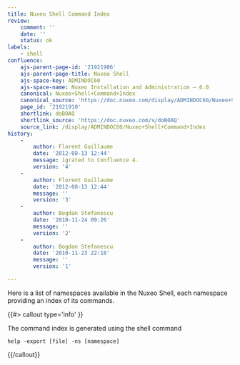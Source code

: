 ```yaml
---
title: Nuxeo Shell Command Index
review:
    comment: ''
    date: ''
    status: ok
labels:
    - shell
confluence:
    ajs-parent-page-id: '21921906'
    ajs-parent-page-title: Nuxeo Shell
    ajs-space-key: ADMINDOC60
    ajs-space-name: Nuxeo Installation and Administration — 6.0
    canonical: Nuxeo+Shell+Command+Index
    canonical_source: 'https://doc.nuxeo.com/display/ADMINDOC60/Nuxeo+Shell+Command+Index'
    page_id: '21921910'
    shortlink: doBOAQ
    shortlink_source: 'https://doc.nuxeo.com/x/doBOAQ'
    source_link: /display/ADMINDOC60/Nuxeo+Shell+Command+Index
history:
    - 
        author: Florent Guillaume
        date: '2012-08-13 12:44'
        message: igrated to Confluence 4.
        version: '4'
    - 
        author: Florent Guillaume
        date: '2012-08-13 12:44'
        message: ''
        version: '3'
    - 
        author: Bogdan Stefanescu
        date: '2010-11-24 09:26'
        message: ''
        version: '2'
    - 
        author: Bogdan Stefanescu
        date: '2010-11-23 22:18'
        message: ''
        version: '1'

---
```

Here is a list of namespaces available in the Nuxeo Shell, each namespace providing an index of its commands.

{{#> callout type='info' }}

The command index is generated using the shell command

```
help -export [file] -ns [namespace]
```

{{/callout}}